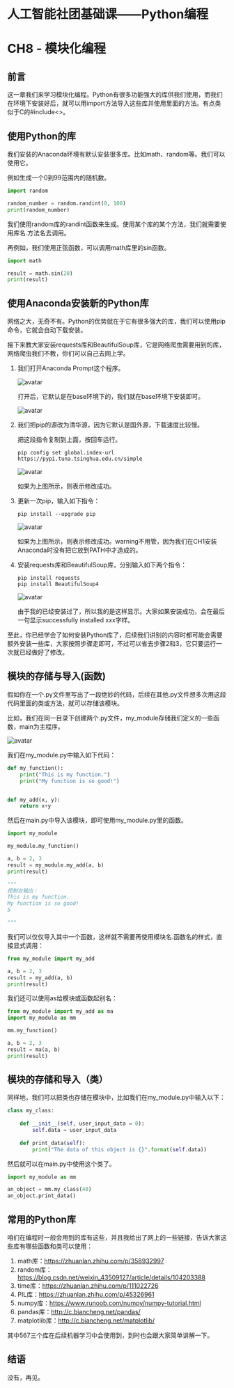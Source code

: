 # 人工智能社团基础课——Python编程
# CH8 - 模块化编程
## 前言

这一章我们来学习模块化编程。Python有很多功能强大的库供我们使用，而我们在环境下安装好后，就可以用import方法导入这些库并使用里面的方法。有点类似于C的#include<>。

## 使用Python的库
我们安装的Anaconda环境有默认安装很多库。比如math、random等。我们可以使用它。

例如生成一个0到99范围内的随机数。
```python 3
import random

random_number = random.randint(0, 100)
print(random_number)
```
我们使用random库的randint函数来生成。使用某个库的某个方法，我们就需要使用库名.方法名去调用。

再例如，我们使用正弦函数，可以调用math库里的sin函数。
```python 3
import math

result = math.sin(20)
print(result)
```

## 使用Anaconda安装新的Python库
网络之大，无奇不有。Python的优势就在于它有很多强大的库，我们可以使用pip命令，它就会自动下载安装。

接下来教大家安装requests库和BeautifulSoup库，它是网络爬虫需要用到的库，网络爬虫我们不教，你们可以自己去网上学。

1. 我们打开Anaconda Prompt这个程序。
   
   ![avatar](/Python%20Basic%20Course/Picture/47.png)

   打开后，它默认是在base环境下的，我们就在base环境下安装即可。

   ![avatar](/Python%20Basic%20Course/Picture/48.png)

2. 我们把pip的源改为清华源，因为它默认是国外源，下载速度比较慢。
   
   把这段指令复制到上面，按回车运行。
   ```shell
   pip config set global.index-url https://pypi.tuna.tsinghua.edu.cn/simple
   ```
   ![avatar](/Python%20Basic%20Course/Picture/49.png)
   
   如果为上图所示，则表示修改成功。

3. 更新一次pip，输入如下指令：
   
   ```shell
   pip install --upgrade pip
   ```
   ![avatar](/Python%20Basic%20Course/Picture/50.png)

   如果为上图所示，则表示修改成功。warning不用管，因为我们在CH1安装Anaconda时没有把它放到PATH中才造成的。

4. 安装requests库和BeautifulSoup库，分别输入如下两个指令：
    ```shell
   pip install requests
   pip install BeautifulSoup4
   ```
   ![avatar](/Python%20Basic%20Course/Picture/51.png)

   由于我的已经安装过了，所以我的是这样显示。大家如果安装成功，会在最后一句显示successfully installed xxx字样。

至此，你已经学会了如何安装Python库了，后续我们讲别的内容时都可能会需要额外安装一些库，大家按照步骤走即可，不过可以省去步骤2和3，它只要运行一次就已经做好了修改。

## 模块的存储与导入(函数)

假如你在一个.py文件里写出了一段绝妙的代码，后续在其他.py文件想多次用这段代码里面的类或方法，就可以存储该模块。

比如，我们在同一目录下创建两个.py文件，my_module存储我们定义的一些函数，main为主程序。

![avatar](/Python%20Basic%20Course/Picture/52.png)

我们在my_module.py中输入如下代码：
```python 3
def my_function():
    print("This is my function.")
    print("My function is so good!")


def my_add(x, y):
    return x+y
```
然后在main.py中导入该模块，即可使用my_module.py里的函数。
```python 3
import my_module

my_module.my_function()

a, b = 2, 3
result = my_module.my_add(a, b)
print(result)

"""
控制台输出：
This is my function.
My function is so good!
5

"""
```
我们可以仅仅导入其中一个函数，这样就不需要再使用模块名.函数名的样式，直接显式调用：
```python 3
from my_module import my_add

a, b = 2, 3
result = my_add(a, b)
print(result)
```

我们还可以使用as给模块或函数起别名：
```python 3
from my_module import my_add as ma
import my_module as mm

mm.my_function()

a, b = 2, 3
result = ma(a, b)
print(result)
```

## 模块的存储和导入（类）
同样地，我们可以把类也存储在模块中，比如我们在my_module.py中输入以下：
```python 3
class my_class:
    
    def __init__(self, user_input_data = 0):
        self.data = user_input_data
    
    def print_data(self):
        print("The data of this object is {}".format(self.data))
```
然后就可以在main.py中使用这个类了。
```python 3
import my_module as mm

an_object = mm.my_class(40)
an_object.print_data()
```

## 常用的Python库
咱们在编程时一般会用到的库有这些，并且我给出了网上的一些链接，告诉大家这些库有哪些函数和类可以使用：
1. math库：https://zhuanlan.zhihu.com/p/358932997
2. random库：https://blog.csdn.net/weixin_43509127/article/details/104203388
3. time库：https://zhuanlan.zhihu.com/p/111022726
4. PIL库：https://zhuanlan.zhihu.com/p/45326961
5. numpy库：https://www.runoob.com/numpy/numpy-tutorial.html
6. pandas库：http://c.biancheng.net/pandas/
7. matplotlib库：http://c.biancheng.net/matplotlib/
   
其中567三个库在后续机器学习中会使用到，到时也会跟大家简单讲解一下。

## 结语
没有，再见。